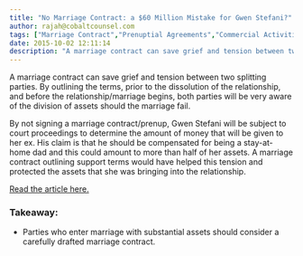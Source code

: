 ```yaml
---
title: "No Marriage Contract: a $60 Million Mistake for Gwen Stefani?"
author: rajah@cobaltcounsel.com
tags: ["Marriage Contract","Prenuptial Agreements","Commercial Activities","Rajah"]
date: 2015-10-02 12:11:14
description: "A marriage contract can save grief and tension between two splitting parties. By outlining the terms, prior to the dissolution of the relationship, and before the relationship/marriage begins, both parties will be very aware of the division of assets should the marriage fail."
---
```




A marriage contract can save grief and tension between two splitting parties. By outlining the terms, prior to the dissolution of the relationship, and before the relationship/marriage begins, both parties will be very aware of the division of assets should the marriage fail.

By not signing a marriage contract/prenup, Gwen Stefani will be subject to court proceedings to determine the amount of money that will be given to her ex. His claim is that he should be compensated for being a stay-at-home dad and this could amount to more than half of her assets. A marriage contract outlining support terms would have helped this tension and protected the assets that she was bringing into the relationship.

[Read the article here.](https://www.pinterest.ph/pin/246994360791362054/)

### Takeaway:
- Parties who enter marriage with substantial assets should consider a carefully drafted marriage contract.
